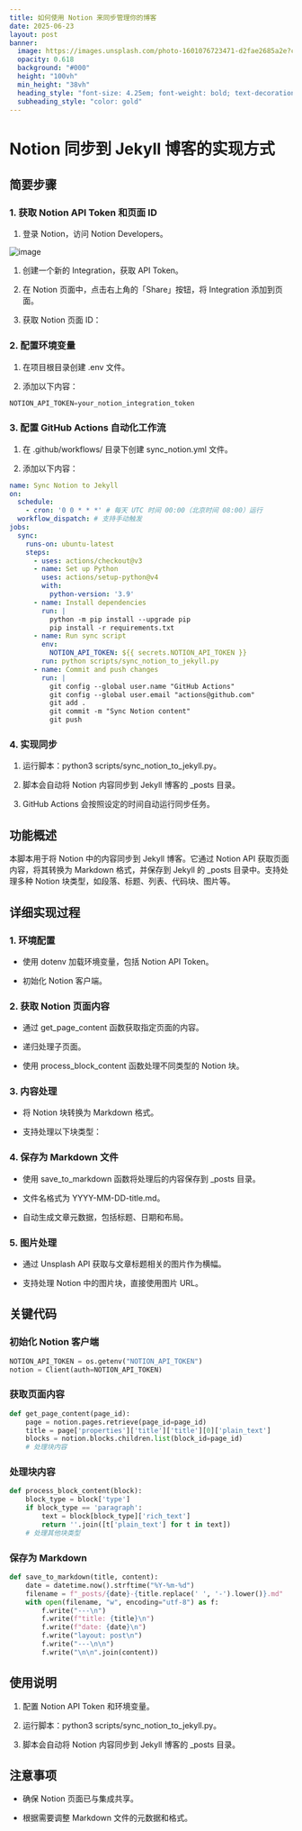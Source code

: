```yaml
---
title: 如何使用 Notion 来同步管理你的博客
date: 2025-06-23
layout: post
banner:
  image: https://images.unsplash.com/photo-1601076723471-d2fae2685a2e?crop=entropy&cs=tinysrgb&fit=max&fm=jpg&ixid=M3w2OTIwMzJ8MHwxfHJhbmRvbXx8fHx8fHx8fDE3NTA2ODI4NjV8&ixlib=rb-4.1.0&q=80&w=1080
  opacity: 0.618
  background: "#000"
  height: "100vh"
  min_height: "38vh"
  heading_style: "font-size: 4.25em; font-weight: bold; text-decoration: underline"
  subheading_style: "color: gold"
---
```


# Notion 同步到 Jekyll 博客的实现方式

## 简要步骤

### 1. 获取 Notion API Token 和页面 ID

1. 登录 Notion，访问 Notion Developers。

![image](https://prod-files-secure.s3.us-west-2.amazonaws.com/a7a0cc5a-89b9-4cda-8686-1fba0ca52f40/d19c1afe-dea5-4312-9333-786b0ba83054/image.png?X-Amz-Algorithm=AWS4-HMAC-SHA256&X-Amz-Content-Sha256=UNSIGNED-PAYLOAD&X-Amz-Credential=ASIAZI2LB466U6UFWQDM%2F20250623%2Fus-west-2%2Fs3%2Faws4_request&X-Amz-Date=20250623T124744Z&X-Amz-Expires=3600&X-Amz-Security-Token=IQoJb3JpZ2luX2VjEBwaCXVzLXdlc3QtMiJIMEYCIQCcRUV9hO7Rtrfq4QfW2bp212T%2BiPMcRX392KzlrdhLdAIhAOgTC0jacJsoUwg46KaosNZNVTvkJ5lMkfEmkS3N2qwLKv8DCBUQABoMNjM3NDIzMTgzODA1Igx1akXmaMsByXS%2BNvQq3ANQMgTBg8NH%2FCVCSHGJLnaqoB9ZFAVBU1LnHt9cc9wteF34WwA6ERi9GMTB9ppBGvm1M8fiiNUs7Z0SJoffB%2F21391IHyHRcd3V%2FQW%2BDgnxlrZA4c6IMV9nqarnz6Wr9ZEilzGzP39TRzJyF7QZFYjMIGU5KmaewrytdYWlZv6zAV8OvRfYJKe8pbDEDrmzZ%2FqkdAcRytQuGx%2Bjb46gORvsTiAg3LAHOxZynoEmWcjzKopNO77ehGTnChvi6%2BoOZw39K%2FEFHkjA0jX3fU6H6My90L1aGvZWCe6yzykBrFy8v4lT30NMJJ7%2Fz5bYEwdIn92jDb96UUAdVfnaOwAkd%2Fb2CDx4nfK0bDcRB%2B2a4l%2BqE5m3PSQfn4Al63uIDbYzNjsgUceiAQBMG7xBp9mDqkDp61nuokhO%2Fakx7fbmbz0xk3jkM9WvnwAXo8JpMZu7KkMPVLt3XEsN2uZRzq5qSxV%2B9qMbTEN%2FEPSHNeP7oQbfElpjrROFFpbsfiHzvXjzYFuonBHtSM5N1unBP1xVnkjFfYi320psd5I83vvjONdZiNsUIK0KRMtOgqQhO3FTaVOVFJ7Ajqce18q%2BJZSb1VkZcPChvER0VRbYJmBYPgR0o%2BgcCZC26lQFU1J%2BFDCi8%2BTCBjqkAaMBMCMwhCcRXBcXbYjaDM78HHHFefDlQ%2FVczHEHK7e8L1NK5fE%2Fw1JqpnLXVbjDr2o45A%2FmhdA7vq%2BLQPDl0m098bxs%2BD%2BhQ%2B3yMUz8pcKO9JYJrtuIzh9L%2FUrS%2BudSWo3TIwNXYAoGcQVvZtpgSYeSjkTthJW%2F3OaN%2Fj%2BC07gidmvKOZak3h9fVpN0PengOOfSZDN3OSdLWN4c2dzJeE7CbV8o&X-Amz-Signature=bdf42af9cd6938de3a5550877609d0480a1496a16030d6aeb1fc59941f8c652b&X-Amz-SignedHeaders=host&x-amz-checksum-mode=ENABLED&x-id=GetObject)

1. 创建一个新的 Integration，获取 API Token。

1. 在 Notion 页面中，点击右上角的「Share」按钮，将 Integration 添加到页面。

1. 获取 Notion 页面 ID：


### 2. 配置环境变量

1. 在项目根目录创建 .env 文件。

1. 添加以下内容：

```javascript
NOTION_API_TOKEN=your_notion_integration_token
```

### 3. 配置 GitHub Actions 自动化工作流

1. 在 .github/workflows/ 目录下创建 sync_notion.yml 文件。

1. 添加以下内容：

```yaml
name: Sync Notion to Jekyll
on:
  schedule:
    - cron: '0 0 * * *' # 每天 UTC 时间 00:00（北京时间 08:00）运行
  workflow_dispatch: # 支持手动触发
jobs:
  sync:
    runs-on: ubuntu-latest
    steps:
      - uses: actions/checkout@v3
      - name: Set up Python
        uses: actions/setup-python@v4
        with:
          python-version: '3.9'
      - name: Install dependencies
        run: |
          python -m pip install --upgrade pip
          pip install -r requirements.txt
      - name: Run sync script
        env:
          NOTION_API_TOKEN: ${{ secrets.NOTION_API_TOKEN }}
        run: python scripts/sync_notion_to_jekyll.py
      - name: Commit and push changes
        run: |
          git config --global user.name "GitHub Actions"
          git config --global user.email "actions@github.com"
          git add .
          git commit -m "Sync Notion content"
          git push
```

### 4. 实现同步

1. 运行脚本：python3 scripts/sync_notion_to_jekyll.py。

1. 脚本会自动将 Notion 内容同步到 Jekyll 博客的 _posts 目录。

1. GitHub Actions 会按照设定的时间自动运行同步任务。

## 功能概述

本脚本用于将 Notion 中的内容同步到 Jekyll 博客。它通过 Notion API 获取页面内容，将其转换为 Markdown 格式，并保存到 Jekyll 的 _posts 目录中。支持处理多种 Notion 块类型，如段落、标题、列表、代码块、图片等。

## 详细实现过程

### 1. 环境配置

- 使用 dotenv 加载环境变量，包括 Notion API Token。

- 初始化 Notion 客户端。

### 2. 获取 Notion 页面内容

- 通过 get_page_content 函数获取指定页面的内容。

- 递归处理子页面。

- 使用 process_block_content 函数处理不同类型的 Notion 块。

### 3. 内容处理

- 将 Notion 块转换为 Markdown 格式。

- 支持处理以下块类型：


### 4. 保存为 Markdown 文件

- 使用 save_to_markdown 函数将处理后的内容保存到 _posts 目录。

- 文件名格式为 YYYY-MM-DD-title.md。

- 自动生成文章元数据，包括标题、日期和布局。

### 5. 图片处理

- 通过 Unsplash API 获取与文章标题相关的图片作为横幅。

- 支持处理 Notion 中的图片块，直接使用图片 URL。

## 关键代码

### 初始化 Notion 客户端

```python
NOTION_API_TOKEN = os.getenv("NOTION_API_TOKEN")
notion = Client(auth=NOTION_API_TOKEN)
```

### 获取页面内容

```python
def get_page_content(page_id):
    page = notion.pages.retrieve(page_id=page_id)
    title = page['properties']['title']['title'][0]['plain_text']
    blocks = notion.blocks.children.list(block_id=page_id)
    # 处理块内容
```

### 处理块内容

```python
def process_block_content(block):
    block_type = block['type']
    if block_type == 'paragraph':
        text = block[block_type]['rich_text']
        return ''.join([t['plain_text'] for t in text])
    # 处理其他块类型
```

### 保存为 Markdown

```python
def save_to_markdown(title, content):
    date = datetime.now().strftime("%Y-%m-%d")
    filename = f"_posts/{date}-{title.replace(' ', '-').lower()}.md"
    with open(filename, "w", encoding="utf-8") as f:
        f.write("---\n")
        f.write(f"title: {title}\n")
        f.write(f"date: {date}\n")
        f.write("layout: post\n")
        f.write("---\n\n")
        f.write("\n\n".join(content))
```

## 使用说明

1. 配置 Notion API Token 和环境变量。

1. 运行脚本：python3 scripts/sync_notion_to_jekyll.py。

1. 脚本会自动将 Notion 内容同步到 Jekyll 博客的 _posts 目录。

## 注意事项

- 确保 Notion 页面已与集成共享。

- 根据需要调整 Markdown 文件的元数据和格式。
